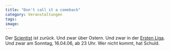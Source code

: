 ```yaml
---
title: "Don't call it a comeback"
category: Veranstaltungen
tags: 
image: 
---
```


Der [Scientist](http://www.djscientist.com) ist zurück. Und zwar über Ostern. Und zwar in der [Ersten Liga](http://www.ersteliga.com/). Und zwar am Sonntag, 16.04.06, ab 23 Uhr. Wer nicht kommt, hat Schuld.